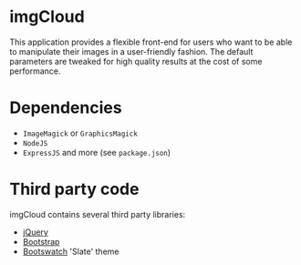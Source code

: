 # imgCloud

This application provides a flexible front-end for users who want to be able to manipulate their images in a user-friendly fashion.
The default parameters are tweaked for high quality results at the cost of some performance.

# Dependencies

* `ImageMagick` or `GraphicsMagick`
* `NodeJS`
* `ExpressJS` and more (see `package.json`)

# Third party code

imgCloud contains several third party libraries:

* [jQuery](http://jquery.com/)
* [Bootstrap](http://getbootstrap.com/)
* [Bootswatch](http://bootswatch.com/) 'Slate' theme